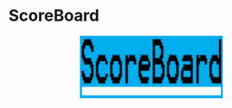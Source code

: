 # ScoreBoard
<div style="text-align:center"><img src="gtygUntitled-1.jpg"
     alt="Logo"
     style=""
     width="50%"/><div/>
